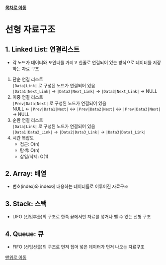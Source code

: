 #### [목차로 이동](../목차.md)
# 선형 자료구조
## 1. Linked List: 연결리스트
- 각 노드가 데이터와 포인터를 가지고 한줄로 연결되어 있는 방식으로 데이터를 저장하는 자료 구조
1. 단순 연결 리스트   
    `|Data|Link|` 로 구성된 노드가 연결되어 있음   
    `|Data1|Next_Link|` -> `|Data2|Next_Link|` -> `|Data3|Next_Link|` -> NULL
2. 이중 연결 리스트   
    `|Prev|Data|Next|` 로 구성된 노드가 연결되어 있음   
    NULL <- `|Prev|Data1|Next|` <-> `|Prev|Data2|Next|` <-> `|Prev|Data3|Next|` -> NULL
3. 순환 연결 리스트   
    `|Data|Link|` 로 구성된 노드가 연결되어 있음   
    `|Data1|Data2_Link|` -> `|Data2|Data3_Link|` -> `|Data3|Data1_Link|`
4. 시간 복잡도
    - 접근: O(n)
    - 탐색: O(n)
    - 삽입/삭제: O(1)

## 2. Array: 배열
- 번호(index)와 index에 대응하는 데이터들로 이루어진 자료구조

## 3. Stack: 스택
- LIFO (선입후출)의 구조로 한쪽 끝에서만 자료를 넣거나 뺄 수 있는 선형 구조

## 4. Queue: 큐
- FIFO (선입선출)의 구조로 먼저 집어 넣은 데이터가 먼저 나오는 자료구조

[맨위로 이동](#목차로-이동)